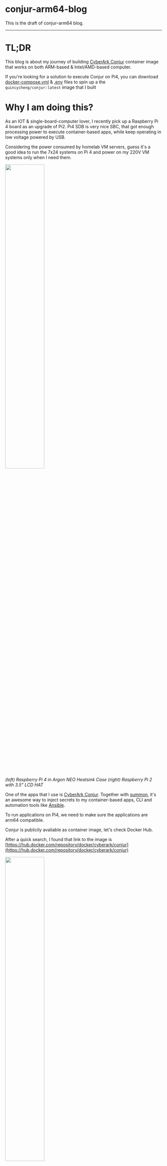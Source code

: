 # conjur-arm64-blog

This is the draft of conjur-arm64 blog.

----

# TL;DR

This blog is about my journey of building [CyberArk Conjur](https://www.conjur.org/) container image that works on both ARM-based & Intel/AMD-based computer.

If you're looking for a solution to execute Conjur on Pi4, you can download [docker-compose.yml](docker-compose.yml) & [.env](.env) files to spin up a the `quincycheng/conjur:latest` image that I built

# Why I am doing this?

As an IOT & single-board-computer lover, I recently pick up a Raspberry Pi 4 board as an upgrade of Pi2.
Pi4 SDB is very nice SBC, that got enough processing power to execute container-based apps, while keep operating in low voltage powered by USB.

Considering the power consumed by homelab VM servers, guess it's a good idea to run the 7x24 systems on Pi 4 and power on my 220V VM systems only when I need them.

<img src="./media/pi.jpg" width="50%" height="50%"/>

*(left) Raspberry Pi 4 in Argon NEO Heatsink Case (right) Raspberry Pi 2 with 3.5" LCD HAT*


One of the apps that I use is [CyberArk Conjur](https://www.conjur.org/).    Together with [summon](https://cyberark.github.io/summon/), it's an awesome way to inject secrets to my container-based apps, CLI and automation tools like [Ansible](https://galaxy.ansible.com/cyberark/conjur).

To run applications on Pi4, we need to make sure the applications are arm64 compatible.

Conjur is publicily avaliable as container image, let's check Docker Hub.

After a quick search, I found that link to the image is [https://hub.docker.com/repository/docker/cyberark/conjur](https://hub.docker.com/repository/docker/cyberark/conjur)

<img src="./media/conjur-arm64-1.png" width="50%" height="50%"/>

Now, I have two news - good and bad.

The bad news is, as you can see in above screen capture, the offical repo got `linux/amd64` images, and no `linux/arm64`.  

The good news is, Conjur is an open source ource project, meaning that we could build an container image with both `linux/arm64` & `linux/amd64`


# Going down the rabbit hole

Okay, first thing first, let's get the source code.
With the [link](https://github.com/cyberark/conjur) from [Docker Hub](https://hub.docker.com/repository/docker/cyberark/conjur), I can quickly access GitHub project page.   

<img src="./media/conjur-arm64-2.png" width="50%" height="50%"/>

*Conjur project on GitHub*

Let's create a folder to clone the project.
With `git clone https://github.com/cyberark/conjur.git`, we got the source code less than a second, literally.  
I notice that Conjur is written in Ruby, which should be portable and can easily port for arm64 using `ruby` images, right?

<img src="./media/conjur-arm64-3.png" width="50%" height="50%"/>

*Cloning Conjur project from GitHub*

Container defination is located in `Dockerfile` file, and the base image for assemble is set by `FROM` statement

<img src="./media/conjur-arm64-4.png" width="50%" height="50%"/>

*`From` statement in `Dockerfile` from `conjur` project*

<img src="./media/conjur-arm64-5.png" width="50%" height="50%"/>
*No arm64 support from `cyberark/ubuntu-ruby-fips` on docker hub*


<img src="./media/conjur-arm64-6.png" width="50%" height="50%"/>
*Link to GitHub from `cyberark/ubuntu-ruby-fips` on docker hub*


<img src="./media/conjur-arm64-7.png" width="50%" height="50%"/>
*`cyberark/conjur-base-image`on GitHub*


<img src="./media/conjur-arm64-8.png" width="50%" height="50%"/>
*`From` statement in `Dockerfile` from `ubuntu-ruby-fips` project*



<img src="./media/conjur-arm64-9.png" width="50%" height="50%"/>
*`From` statement in `Dockerfile` from sub-projects under `ubuntu-ruby-fips`*



<img src="./media/conjur-arm64-10.png" width="50%" height="50%"/>
*Hierarchy of image relationship*


# 1st image: openssl-builder

<img src="./media/conjur-arm64-11.png" width="50%" height="50%"/>
*`buildx.sh`for building both amd64 & arm64 `openssl-builder` image*

<img src="./media/conjur-arm64-12.png" width="50%" height="50%"/>
*building `openssl-builder` image*


14:37:56
13:59:23


<img src="./media/conjur-arm64-13.png" width="50%" height="50%"/>

*Built 38 mins and get an error *


https://github.com/openssl/openssl/issues/11105


<img src="./media/conjur-arm64-14.png" width="50%" height="50%"/>
*"Building on aarch64 with fips" issue from `openssl` on Github*

Based on https://www.openssl.org/docs/fips.html, at the time of writing this blog, it said `Neither validation will work with any release other than 1.0.2`.
So guess we need to stick with `openssl 1.0.2`.

So back to the [issue page](https://github.com/openssl/openssl/issues/11105), there is a workaround which does not require any source code modifications.
Awesome!   Shout to [@alexw91](https://github.com/alexw91)

<img src="./media/conjur-arm64-15.png" width="50%" height="50%"/>

*The solution to fix the compile issue*

<img src="./media/conjur-arm64-16.png" width="50%" height="50%"/>

*Updated `Dockerfile`*


56 Minutes and 50 Seconds


<img src="./media/conjur-arm64-19.png" width="50%" height="50%"/>

*Built `openssl-builder` successfully in 3410.1s

<img src="./media/conjur-arm64-20.png" width="50%" height="50%"/>

# 2nd iamge: ubuntu-ruby-builder

<img src="./media/conjur-arm64-21.png" width="50%" height="50%"/>
<img src="./media/conjur-arm64-22.png" width="50%" height="50%"/>
<img src="./media/conjur-arm64-23.png" width="50%" height="50%"/>
<img src="./media/conjur-arm64-24.png" width="50%" height="50%"/>


# 3rd image: postgres-client-builder

<img src="./media/conjur-arm64-25.png" width="50%" height="50%"/>
<img src="./media/conjur-arm64-26.png" width="50%" height="50%"/>
<img src="./media/conjur-arm64-27.png" width="50%" height="50%"/>
<img src="./media/conjur-arm64-28.png" width="50%" height="50%"/>
<img src="./media/conjur-arm64-29.png" width="50%" height="50%"/>


# One level up! 4th image: ubuntu-ruby-fips

<img src="./media/conjur-arm64-30.png" width="50%" height="50%"/>
<img src="./media/conjur-arm64-31.png" width="50%" height="50%"/>
<img src="./media/conjur-arm64-32.png" width="50%" height="50%"/>
<img src="./media/conjur-arm64-33.png" width="50%" height="50%"/>



# Building conjur image, again

<img src="./media/conjur-arm64-34.png" width="50%" height="50%"/>
<img src="./media/conjur-arm64-35.png" width="50%" height="50%"/>


Below is the [.env](.env)


```Shell
CONJUR_DATA_KEY=<place your data key here, can be generated by `docker-compose exec conjur conjurctl account create default`>
POSTGRES_PASSWORD=<place your database password here, can be any random string>
```

Below is the [docker-compose.yml](docker-compose.yml)

```yaml
version: '3'
services:
  database:
    image: postgres:10.14
    container_name: postgres_database
    environment:
      POSTGRES_PASSWORD: "${POSTGRES_PASSWORD}"
    volumes:
    - ./postgres-data:/var/lib/postgresql/data

  conjur:
    image: quincycheng/conjur
    container_name: conjur_server
    command: server
    environment:
      DATABASE_URL: "postgres://postgres:${POSTGRES_PASSWORD}@database/postgres"
      CONJUR_DATA_KEY: "${CONJUR_DATA_KEY}"
    depends_on:
    - database
    restart: on-failure
    ports:
      - "8888:80"
```

# Spin it up, with errors?

<img src="./media/conjur-arm64-37.png" width="50%" height="50%"/>
<img src="./media/conjur-arm64-38.png" width="50%" height="50%"/>


# Debug and try again

<img src="./media/conjur-arm64-39.png" width="50%" height="50%"/>
<img src="./media/conjur-arm64-40.png" width="50%" height="50%"/>
<img src="./media/conjur-arm64-41.png" width="50%" height="50%"/>


# Lessons Learnt



